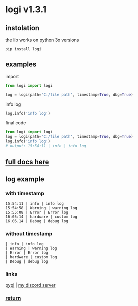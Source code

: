 # logi v1.3.1

## instolation
the lib works on python 3x versions
```
pip install logi
```

## examples
import
```python
from logi import logi
```

```python
log = logi(path='C:/file path', timestamp=True, dbg=True)
```
info log
```python
log.info('info log')
```
final code
```python
from logi import logi
log = logi(path='C:/file path', timestamp=True, dbg=True)
log.info('info log')
# output: 15:54:11 | info | info log
```
## <a href='https://github.com/hiikion/logi/blob/main/docs.md'>full docs here</a>

## log example
### with timestamp
```
15:54:11 | info | info log
15:54:58 | Warning | warning log
15:55:08 | Error | Error log
16:05:14 | hardware | custom log
16.06.14 | Debug | debug log
```
### without timestamp
```
| info | info log
| Warning | warning log
| Error | Error log
| hardware | custom log
| Debug | debug log
```
### links 
<a href="https://pypi.org/project/logi/">pypi</a> | <a href='https://discord.gg/hFEfhGpXgf'>my discord server</a>
### <a href='https://github.com/hiikion/logi/blob/main/README.md#logi-v131'>return</a>
